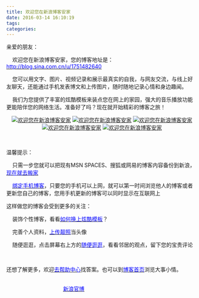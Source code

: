 ```yaml
---
title: 欢迎您在新浪博客安家
date: 2016-03-14 16:10:19
tags: 
categories: 
---
```


<!--more-->

<div id="sina_keyword_ad_area2" class="articalContent   ">
			<P>亲爱的朋友：</P><P>&nbsp;<wbr>&nbsp;<wbr>&nbsp;<wbr>&nbsp;<wbr>欢迎您在新浪博客安家，您的博客地址是：<U><A href="http://blog.sina.com.cn/u/1751482640" target=_blank><FONT color=#0000ff>http://blog.sina.com.cn/u/1751482640</FONT></A></U></P><P>&nbsp;<wbr>&nbsp;<wbr>&nbsp;<wbr>&nbsp;<wbr>您可以用文字、图片、视频记录和展示最真实的自我，与网友交流，与线上好友聊天，还能通过手机发表博文和上传图片，随时随地记录心情和身边趣闻。</P><P>&nbsp;<wbr>&nbsp;<wbr>&nbsp;<wbr>&nbsp;<wbr>我们为您提供了丰富的炫酷模板来装点您在网上的家园，强大的音乐播放功能更能陪伴您的网络生活。准备好了吗？现在就开始精彩的博客之旅！</P><DIV style="DISPLAY: block; MARGIN: 0px auto; TEXT-ALIGN: center"><A href="http://control.blog.sina.com.cn/admin/article/article_add.php" target=_blank><img src="http://simg.sinajs.cn/blog7style/images/common/sg_trans.gif" real_src ="http://simg.sinajs.cn/blog/images/newblog01.jpg" ALT="欢迎您在新浪博客安家"  TITLE="欢迎您在新浪博客安家" /></A> <A href="http://photo.blog.sina.com.cn/upload/upload.php" target=_blank><img src="http://simg.sinajs.cn/blog7style/images/common/sg_trans.gif" real_src ="http://simg.sinajs.cn/blog/images/newblog04.jpg" ALT="欢迎您在新浪博客安家"  TITLE="欢迎您在新浪博客安家" /></A> <A href="http://vupload.you.video.sina.com.cn/u.php?m=1" target=_blank><img src="http://simg.sinajs.cn/blog7style/images/common/sg_trans.gif" real_src ="http://simg.sinajs.cn/blog/images/newblog02.jpg" ALT="欢迎您在新浪博客安家"  TITLE="欢迎您在新浪博客安家" /></A> <A href="http://news.sina.com.cn/437/2008/0703/24.html" target=_blank><img src="http://simg.sinajs.cn/blog7style/images/common/sg_trans.gif" real_src ="http://simg.sinajs.cn/blog/images/newblog08.jpg" ALT="欢迎您在新浪博客安家"  TITLE="欢迎您在新浪博客安家" /></A> <A href="http://music.sina.com.cn/m/$this->uid" target=_blank><img src="http://simg.sinajs.cn/blog7style/images/common/sg_trans.gif" real_src ="http://simg.sinajs.cn/blog/images/newblog03.jpg" ALT="欢迎您在新浪博客安家"  TITLE="欢迎您在新浪博客安家" /></A> </DIV><P>&nbsp;<wbr></P><P>温馨提示：</P><P>&nbsp;<wbr>&nbsp;<wbr>&nbsp;<wbr>&nbsp;<wbr>只需一步您就可以把现有MSN SPACES、搜狐或网易的博客内容备份到新浪，<A href="http://control.blog.sina.com.cn/admin/blogmove/index.php" target=_blank><FONT color=#0000ff>现在就去搬家</FONT></A></P><P>&nbsp;<wbr>&nbsp;<wbr>&nbsp;<wbr>&nbsp;<wbr><U><A href="http://news.sina.com.cn/437/2008/0703/24.html" target=_blank><FONT color=#0000ff>绑定手机博客</FONT></A></U>，只要您的手机可以上网，就可以第一时间浏览他人的博客或者更新您自己的博客，您用手机更新的博客可以同时显示在互联网上</P><P>这样做您的博客会受到更多的关注：</P><P>&nbsp;<wbr>&nbsp;<wbr>&nbsp;<wbr>&nbsp;<wbr>装饰个性博客，看看<U><A href="http://blog.sina.com.cn/lm/help/2009/index.html?id=26#1" target=_blank><FONT color=#0000ff>如何换上炫酷模板</FONT></A></U>？</P><P>&nbsp;<wbr>&nbsp;<wbr>&nbsp;<wbr>&nbsp;<wbr>完善个人资料，<U><A href="http://icp.api.sina.com.cn/person/update_base.php?productid=0x00000001" target=_blank><FONT color=#0000ff>上传靓照</FONT></A></U>当头像</P><P>&nbsp;<wbr>&nbsp;<wbr>&nbsp;<wbr>&nbsp;<wbr>随便逛逛，点击屏幕右上方的<U><A href="http://blog.sina.com.cn/lm/help/2009/index.html?id=27#6" target=_blank><FONT color=#0000ff>随便逛逛</FONT></A></U>，看看邻居的观点，留下您的宝贵评论</P><P>&nbsp;<wbr></P><P>还想了解更多，欢迎<U><A href="http://blog.sina.com.cn/lm/help/2009/index.html" target=_blank><FONT color=#0000ff>去帮助中心</FONT></A></U>找答案。也可以到<U><A href="http://blog.sina.com.cn/" target=_blank><FONT color=#0000ff>博客首页</FONT></A></U>浏览大事小情。</P><P>&nbsp;<wbr>&nbsp;<wbr>&nbsp;<wbr>&nbsp;<wbr>&nbsp;<wbr>&nbsp;<wbr>&nbsp;<wbr>&nbsp;<wbr>&nbsp;<wbr>&nbsp;<wbr>&nbsp;<wbr>&nbsp;<wbr>&nbsp;<wbr>&nbsp;<wbr>&nbsp;<wbr>&nbsp;<wbr>&nbsp;<wbr>&nbsp;<wbr>&nbsp;<wbr>&nbsp;<wbr>&nbsp;<wbr>&nbsp;<wbr>&nbsp;<wbr>&nbsp;<wbr>&nbsp;<wbr>&nbsp;<wbr>&nbsp;<wbr>&nbsp;<wbr>&nbsp;<wbr>&nbsp;<wbr>&nbsp;<wbr>&nbsp;<wbr>&nbsp;<wbr>&nbsp;<wbr>&nbsp;<wbr>&nbsp;<wbr>&nbsp;<wbr>&nbsp;<wbr>&nbsp;<wbr>&nbsp;<wbr>&nbsp;<wbr>&nbsp;<wbr>&nbsp;<wbr>&nbsp;<wbr>&nbsp;<wbr>&nbsp;<wbr>&nbsp;<wbr>&nbsp;<wbr>&nbsp;<wbr>&nbsp;<wbr>&nbsp;<wbr>&nbsp;<wbr>&nbsp;<wbr>&nbsp;<wbr>&nbsp;<wbr>&nbsp;<wbr>&nbsp;<wbr>&nbsp;<wbr>&nbsp;<wbr>&nbsp;<wbr>&nbsp;<wbr>&nbsp;<wbr>&nbsp;<wbr>&nbsp;<wbr>&nbsp;<wbr>&nbsp;<wbr>&nbsp;<wbr>&nbsp;<wbr>&nbsp;<wbr>&nbsp;<wbr>&nbsp;<wbr>&nbsp;<wbr>&nbsp;<wbr>&nbsp;<wbr>&nbsp;<wbr>&nbsp;<wbr>&nbsp;<wbr>&nbsp;<wbr>&nbsp;<wbr>&nbsp;<wbr>&nbsp;<wbr>&nbsp;<wbr>&nbsp;<wbr>&nbsp;<wbr>&nbsp;<wbr>&nbsp;<wbr>&nbsp;<wbr>&nbsp;<wbr>&nbsp;<wbr>&nbsp;<wbr>&nbsp;<wbr>&nbsp;<wbr>&nbsp;<wbr>&nbsp;<wbr>&nbsp;<wbr>&nbsp;<wbr>&nbsp;<wbr>&nbsp;<wbr>&nbsp;<wbr>&nbsp;<wbr>&nbsp;<wbr>&nbsp;<wbr>&nbsp;<wbr>&nbsp;<wbr>&nbsp;<wbr>&nbsp;<wbr>&nbsp;<wbr>&nbsp;<wbr>&nbsp;<wbr>&nbsp;<wbr>&nbsp;<wbr>&nbsp;<wbr>&nbsp;<wbr>&nbsp;<wbr>&nbsp;<wbr>&nbsp;<wbr>&nbsp;<wbr>&nbsp;<wbr>&nbsp;<wbr>&nbsp;<wbr>&nbsp;<wbr>&nbsp;<wbr>&nbsp;<wbr>&nbsp;<wbr>&nbsp;<wbr>&nbsp;<wbr>&nbsp;<wbr>&nbsp;<wbr>&nbsp;<wbr>&nbsp;<wbr> &nbsp;<wbr>&nbsp;<wbr>&nbsp;<wbr>&nbsp;<wbr>&nbsp;<wbr>&nbsp;<wbr>&nbsp;<wbr>&nbsp;<wbr>&nbsp;<wbr>&nbsp;<wbr>&nbsp;<wbr>&nbsp;<wbr>&nbsp;<wbr>&nbsp;<wbr>&nbsp;<wbr>&nbsp;<wbr>&nbsp;<wbr>&nbsp;<wbr>&nbsp;<wbr>&nbsp;<wbr>&nbsp;<wbr>&nbsp;<wbr>&nbsp;<wbr>&nbsp;<wbr>&nbsp;<wbr>&nbsp;<wbr>&nbsp;<wbr>&nbsp;<wbr>&nbsp;<wbr>&nbsp;<wbr>&nbsp;<wbr>&nbsp;<wbr>&nbsp;<wbr>&nbsp;<wbr> <U><A href="http://blog.sina.com.cn/blog" target=_blank><FONT color=#0000ff>新浪官博</FONT></A></U></P>							
		</div>